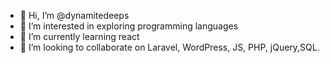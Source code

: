 - 👋 Hi, I’m @dynamitedeeps
- 👀 I’m interested in exploring programming languages
- 🌱 I’m currently learning react
- 💞️ I’m looking to collaborate on Laravel, WordPress, JS, PHP, jQuery,SQL. 

<!---
dynamitedeeps/dynamitedeeps is a ✨ special ✨ repository because its `README.md` (this file) appears on your GitHub profile.
You can click the Preview link to take a look at your changes.
--->
